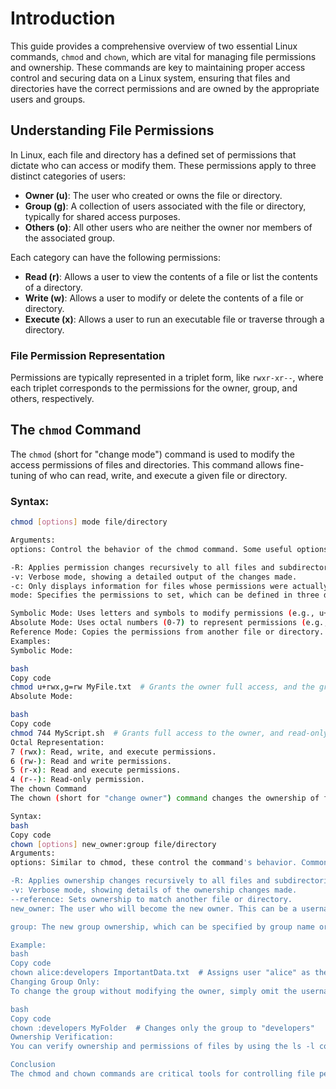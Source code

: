 # Introduction

This guide provides a comprehensive overview of two essential Linux commands, `chmod` and `chown`, which are vital for managing file permissions and ownership. These commands are key to maintaining proper access control and securing data on a Linux system, ensuring that files and directories have the correct permissions and are owned by the appropriate users and groups.

## Understanding File Permissions

In Linux, each file and directory has a defined set of permissions that dictate who can access or modify them. These permissions apply to three distinct categories of users:

- **Owner (u)**: The user who created or owns the file or directory.
- **Group (g)**: A collection of users associated with the file or directory, typically for shared access purposes.
- **Others (o)**: All other users who are neither the owner nor members of the associated group.

Each category can have the following permissions:

- **Read (r)**: Allows a user to view the contents of a file or list the contents of a directory.
- **Write (w)**: Allows a user to modify or delete the contents of a file or directory.
- **Execute (x)**: Allows a user to run an executable file or traverse through a directory.

### File Permission Representation

Permissions are typically represented in a triplet form, like `rwxr-xr--`, where each triplet corresponds to the permissions for the owner, group, and others, respectively.

## The `chmod` Command

The `chmod` (short for "change mode") command is used to modify the access permissions of files and directories. This command allows fine-tuning of who can read, write, and execute a given file or directory.

### Syntax:
```bash
chmod [options] mode file/directory

Arguments:
options: Control the behavior of the chmod command. Some useful options include:

-R: Applies permission changes recursively to all files and subdirectories within a directory.
-v: Verbose mode, showing a detailed output of the changes made.
-c: Only displays information for files whose permissions were actually changed.
mode: Specifies the permissions to set, which can be defined in three different ways:

Symbolic Mode: Uses letters and symbols to modify permissions (e.g., u+rwx, g-w).
Absolute Mode: Uses octal numbers (0-7) to represent permissions (e.g., 755).
Reference Mode: Copies the permissions from another file or directory.
Examples:
Symbolic Mode:

bash
Copy code
chmod u+rwx,g=rw MyFile.txt  # Grants the owner full access, and the group read/write access
Absolute Mode:

bash
Copy code
chmod 744 MyScript.sh  # Grants full access to the owner, and read-only access to the group and others
Octal Representation:
7 (rwx): Read, write, and execute permissions.
6 (rw-): Read and write permissions.
5 (r-x): Read and execute permissions.
4 (r--): Read-only permission.
The chown Command
The chown (short for "change owner") command changes the ownership of files and directories, allowing you to assign a different user and/or group as the owner of a resource.

Syntax:
bash
Copy code
chown [options] new_owner:group file/directory
Arguments:
options: Similar to chmod, these control the command's behavior. Common options include:

-R: Applies ownership changes recursively to all files and subdirectories.
-v: Verbose mode, showing details of the ownership changes made.
--reference: Sets ownership to match another file or directory.
new_owner: The user who will become the new owner. This can be a username or numeric user ID.

group: The new group ownership, which can be specified by group name or numeric group ID.

Example:
bash
Copy code
chown alice:developers ImportantData.txt  # Assigns user "alice" as the owner and group "developers" as the group owner
Changing Group Only:
To change the group without modifying the owner, simply omit the username:

bash
Copy code
chown :developers MyFolder  # Changes only the group to "developers"
Ownership Verification:
You can verify ownership and permissions of files by using the ls -l command, which lists files with their associated owner, group, and permissions.

Conclusion
The chmod and chown commands are critical tools for controlling file permissions and ownership in Linux. By mastering these commands, you can ensure your system's security and manage access to files and directories effectively. Proper use of chmod ensures that only authorized users can read, write, or execute files, while chown allows for the efficient management of ownership, making it easier to allocate access rights across multiple users or groups.